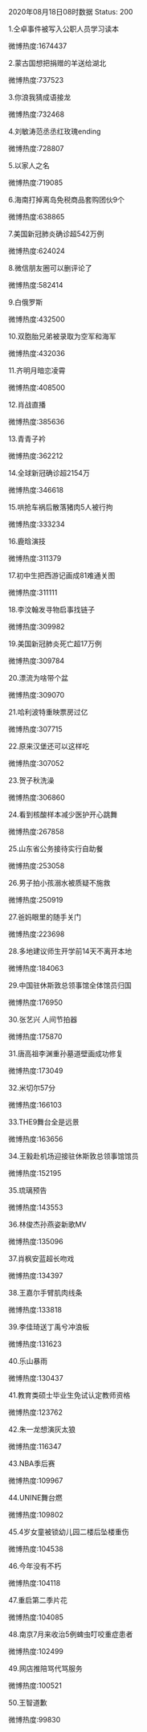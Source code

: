 2020年08月18日08时数据
Status: 200

1.仝卓事件被写入公职人员学习读本

微博热度:1674437

2.蒙古国想把捐赠的羊送给湖北

微博热度:737523

3.你浪我猜成语接龙

微博热度:732468

4.刘敏涛范丞丞红玫瑰ending

微博热度:728807

5.以家人之名

微博热度:719085

6.海南打掉离岛免税商品套购团伙9个

微博热度:638865

7.美国新冠肺炎确诊超542万例

微博热度:624024

8.微信朋友圈可以删评论了

微博热度:582414

9.白俄罗斯

微博热度:432500

10.双胞胎兄弟被录取为空军和海军

微博热度:432036

11.齐明月暗恋凌霄

微博热度:408500

12.肖战直播

微博热度:385636

13.青青子衿

微博热度:362212

14.全球新冠确诊超2154万

微博热度:346618

15.哄抢车祸后散落猪肉5人被行拘

微博热度:333234

16.鹿晗演技

微博热度:311379

17.初中生把西游记画成81难通关图

微博热度:311111

18.李汶翰发寻物启事找链子

微博热度:309982

19.美国新冠肺炎死亡超17万例

微博热度:309784

20.漂流为啥带个盆

微博热度:309070

21.哈利波特重映票房过亿

微博热度:307715

22.原来汉堡还可以这样吃

微博热度:307052

23.贺子秋洗澡

微博热度:306860

24.看到核酸样本减少医护开心跳舞

微博热度:267858

25.山东省公务接待实行自助餐

微博热度:253058

26.男子拍小孩溺水被质疑不施救

微博热度:250919

27.爸妈眼里的随手关门

微博热度:223698

28.多地建议师生开学前14天不离开本地

微博热度:184063

29.中国驻休斯敦总领事馆全体馆员归国

微博热度:176950

30.张艺兴 人间节拍器

微博热度:175870

31.唐高祖李渊重孙墓道壁画成功修复

微博热度:173049

32.米切尔57分

微博热度:166103

33.THE9舞台全是远景

微博热度:163656

34.王毅赴机场迎接驻休斯敦总领事馆馆员

微博热度:152195

35.琉璃预告

微博热度:143553

36.林俊杰孙燕姿新歌MV

微博热度:135096

37.肖枫安蓝超长吻戏

微博热度:134397

38.王嘉尔手臂肌肉线条

微博热度:133818

39.李佳琦送丁禹兮冲浪板

微博热度:131623

40.乐山暴雨

微博热度:130437

41.教育类硕士毕业生免试认定教师资格

微博热度:123762

42.朱一龙想演灰太狼

微博热度:116347

43.NBA季后赛

微博热度:109967

44.UNINE舞台燃

微博热度:109802

45.4岁女童被锁幼儿园二楼后坠楼重伤

微博热度:104538

46.今年没有不朽

微博热度:104118

47.重启第二季片花

微博热度:104085

48.南京7月来收治5例蜱虫叮咬重症患者

微博热度:102499

49.网店推陪骂代骂服务

微博热度:100521

50.王智道歉

微博热度:99830

